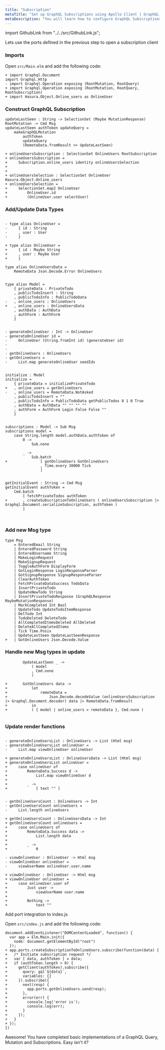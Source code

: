 ```yaml
---
title: "Subscription"
metaTitle: "Set up GraphQL Subscriptions using Apollo Client | GraphQL Elm Apollo Tutorial"
metaDescription: "You will learn how to configure GraphQL Subscriptions using Apollo Client by installing dependencies like apollo-link-ws, subscriptions-transport-ws. This will also have authorization token setup"
---
```


import GithubLink from "../../src/GithubLink.js";

Lets use the ports defined in the previous step to open a subscription client


### Imports

Open `src/Main.elm` and add the following code:

<GithubLink link="https://github.com/hasura/graphql-engine/blob/master/community/learn/graphql-tutorials/tutorials/elm/app-final/src/Main.elm" text="src/Main.elm" />

```
+ import Graphql.Document
import Graphql.Http
- import Graphql.Operation exposing (RootMutation, RootQuery)
+ import Graphql.Operation exposing (RootMutation, RootQuery, RootSubscription)
+ import Hasura.Object.Online_users as OnlineUser
```

### Construct GraphQL Subscription

```
updateLastSeen : String -> SelectionSet (Maybe MutationResponse) RootMutation -> Cmd Msg
updateLastSeen authToken updateQuery =
    makeGraphQLMutation
        authToken
        updateQuery
        (RemoteData.fromResult >> UpdateLastSeen)

+ onlineUsersSubscription : SelectionSet OnlineUsers RootSubscription
+ onlineUsersSubscription =
+     Subscription.online_users identity onlineUsersSelection
+ 
+ 
+ onlineUsersSelection : SelectionSet OnlineUser Hasura.Object.Online_users
+ onlineUsersSelection =
+     SelectionSet.map2 OnlineUser
+         OnlineUser.id
+         (OnlineUser.user selectUser)

```

### Add/Update Data Types

```

- type alias OnlineUser =
-     { id : String
-     , user : User
-     }

+ type alias OnlineUser =
+     { id : Maybe String
+     , user : Maybe User
+     }

type alias OnlineUsersData =
    RemoteData Json.Decode.Error OnlineUsers


type alias Model =
    { privateData : PrivateTodo
    , publicTodoInsert : String
    , publicTodoInfo : PublicTodoData
-   , online_users : OnlineUsers
+   , online_users : OnlineUsersData
    , authData : AuthData
    , authForm : AuthForm
    }


- generateOnlineUser : Int -> OnlineUser
- generateOnlineUser id =
-     OnlineUser (String.fromInt id) (generateUser id)
- 
- 
- getOnlineUsers : OnlineUsers
- getOnlineUsers =
-     List.map generateOnlineUser seedIds


initialize : Model
initialize =
    { privateData = initializePrivateTodo
+   , online_users = getOnlineUsers
-   , online_users = RemoteData.NotAsked
    , publicTodoInsert = ""
    , publicTodoInfo = PublicTodoData getPublicTodos 0 1 0 True
    , authData = AuthData "" "" "" ""
    , authForm = AuthForm Login False False ""
    }


subscriptions : Model -> Sub Msg
subscriptions model =
    case String.length model.authData.authToken of
        0 ->
            Sub.none

        _ ->
            Sub.batch
+               [ gotOnlineUsers GotOnlineUsers
                , Time.every 30000 Tick
                ]


getInitialEvent : String -> Cmd Msg
getInitialEvent authToken =
    Cmd.batch
        [ fetchPrivateTodos authToken
+       , createSubscriptionToOnlineUsers ( onlineUsersSubscription |> Graphql.Document.serializeSubscription, authToken )
        ]



```

### Add new Msg type

```
type Msg
    = EnteredEmail String
    | EnteredPassword String
    | EnteredUsername String
    | MakeLoginRequest
    | MakeSignupRequest
    | ToggleAuthForm DisplayForm
    | GotLoginResponse LoginResponseParser
    | GotSignupResponse SignupResponseParser
    | ClearAuthToken
    | FetchPrivateDataSuccess TodoData
    | InsertPrivateTodo
    | UpdateNewTodo String
    | InsertPrivateTodoResponse (GraphQLResponse MaybeMutationResponse)
    | MarkCompleted Int Bool
    | UpdateTodo UpdateTodoItemResponse
    | DelTodo Int
    | TodoDeleted DeleteTodo
    | AllCompletedItemsDeleted AllDeleted
    | DeleteAllCompletedItems
    | Tick Time.Posix
    | UpdateLastSeen UpdateLastSeenResponse
+   | GotOnlineUsers Json.Decode.Value
```


### Handle new Msg types in update

```
        UpdateLastSeen _ ->
            ( model
            , Cmd.none
            )

+       GotOnlineUsers data ->
+           let
+               remoteData =
+                   Json.Decode.decodeValue (onlineUsersSubscription |> Graphql.Document.decoder) data |> RemoteData.fromResult
+           in
+           ( { model | online_users = remoteData }, Cmd.none )


```

### Update render functions

```

- generateOnlineUsersList : OnlineUsers -> List (Html msg)        
- generateOnlineUsersList onlineUser =
-     List.map viewOnlineUser onlineUser

+ generateOnlineUsersList : OnlineUsersData -> List (Html msg)
+ generateOnlineUsersList onlineUser =
+     case onlineUser of
+         RemoteData.Success d ->
+             List.map viewOnlineUser d
+ 
+         _ ->
+             [ text "" ]	


- getOnlineUsersCount : OnlineUsers -> Int
- getOnlineUsersCount onlineUsers =
-     List.length onlineUsers

+ getOnlineUsersCount : OnlineUsersData -> Int
+ getOnlineUsersCount onlineUsers =
+     case onlineUsers of
+         RemoteData.Success data ->
+             List.length data
+ 
+         _ ->
+             0

- viewOnlineUser : OnlineUser -> Html msg
- viewOnlineUser onlineUser =
-     viewUserName onlineUser.user.name

+ viewOnlineUser : OnlineUser -> Html msg
+ viewOnlineUser onlineUser =
+     case onlineUser.user of
+         Just user ->
+             viewUserName user.name
+ 
+         Nothing ->
+             text ""

```

Add port integration to index.js

Open `src/index.js` and add the following code:

<GithubLink link="https://github.com/hasura/graphql-engine/blob/master/community/learn/graphql-tutorials/tutorials/elm/app-final/src/index.js" text="src/index.js" />

```
document.addEventListener("DOMContentLoaded", function() {
  var app = Elm.Main.init({
    node: document.getElementById("root")
  });
+ app.ports.createSubscriptionToOnlineUsers.subscribe(function(data) {
+   /* Initiate subscription request */
+   var [ data, authToken ] = data;
+   if (authToken.length > 0) {
+     getClient(authToken).subscribe({
+       query: gql`${data}`,
+       variables: {}
+     }).subscribe({
+       next(resp) {
+         app.ports.gotOnlineUsers.send(resp);
+       },
+       error(err) {
+         console.log('error is');
+         console.log(err);
+       }
+     });
+   }
+ });
})
```

Awesome! You have completed basic implementations of a GraphQL Query, Mutation and Subscriptions. Easy isn't it?
